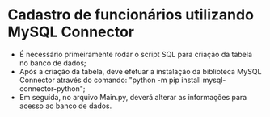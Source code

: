 # Cadastro de funcionários utilizando MySQL Connector

- É necessário primeiramente rodar o script SQL para criação da tabela no banco de dados;
- Após a criação da tabela, deve efetuar a instalação da biblioteca MySQL Connector através do comando: "python -m pip install mysql-connector-python";
- Em seguida, no arquivo Main.py, deverá alterar as informações para acesso ao banco de dados.
